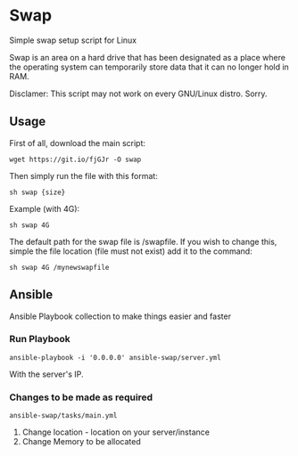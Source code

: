 # Swap

Simple swap setup script for Linux

Swap is an area on a hard drive that has been designated as a place where the operating system can temporarily store data that it can no longer hold in RAM.

Disclamer: This script may not work on every GNU/Linux distro. Sorry.

## Usage

First of all, download the main script:
```
wget https://git.io/fjGJr -O swap
```

Then simply run the file with this format:
```
sh swap {size}
```

Example (with 4G):
```
sh swap 4G
```

The default path for the swap file is /swapfile. If you wish to change this, simple the file location (file must not exist) add it to the command:
```
sh swap 4G /mynewswapfile
```

## Ansible

Ansible Playbook collection to make things easier and faster 

### Run Playbook

`ansible-playbook -i '0.0.0.0' ansible-swap/server.yml`

With the server's IP.


### Changes to be made as required

`ansible-swap/tasks/main.yml`

1. Change location - location on your server/instance
2. Change Memory to be allocated 
